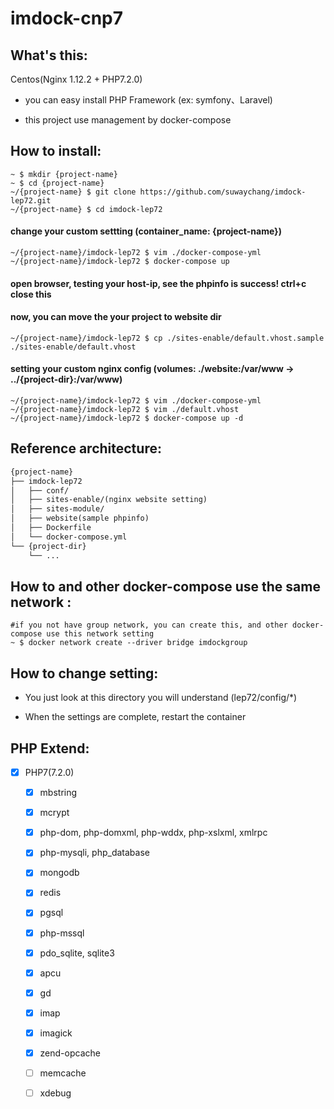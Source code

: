 imdock-cnp7
====================================================

## What's this:

Centos(Nginx 1.12.2 + PHP7.2.0)

  * you can easy install PHP Framework (ex: symfony、Laravel)

  * this project use management by docker-compose

## How to install:

    ~ $ mkdir {project-name}
    ~ $ cd {project-name}
    ~/{project-name} $ git clone https://github.com/suwaychang/imdock-lep72.git
    ~/{project-name} $ cd imdock-lep72


#### change your custom settting (container_name: {project-name})

    ~/{project-name}/imdock-lep72 $ vim ./docker-compose-yml
    ~/{project-name}/imdock-lep72 $ docker-compose up

#### open browser, testing your host-ip, see the phpinfo is success! ctrl+c close this
#### now, you can move the your project to website dir

    ~/{project-name}/imdock-lep72 $ cp ./sites-enable/default.vhost.sample ./sites-enable/default.vhost

#### setting your custom nginx config (volumes: ./website:/var/www → ../{project-dir}:/var/www)

    ~/{project-name}/imdock-lep72 $ vim ./docker-compose-yml
    ~/{project-name}/imdock-lep72 $ vim ./default.vhost
    ~/{project-name}/imdock-lep72 $ docker-compose up -d


## Reference architecture:

```txt
{project-name}
├── imdock-lep72
│   ├── conf/
│   ├── sites-enable/(nginx website setting)
│   ├── sites-module/
│   ├── website(sample phpinfo)
│   ├── Dockerfile
│   └── docker-compose.yml
└── {project-dir}
    └── ...
```
## How to and other docker-compose use the same network :

    #if you not have group network, you can create this, and other docker-compose use this network setting
    ~ $ docker network create --driver bridge imdockgroup

## How to change setting:

  * You just look at this directory you will understand (lep72/config/*)

  * When the settings are complete, restart the container

## PHP Extend:

- [x] PHP7(7.2.0)
  - [x] mbstring
  - [x] mcrypt
  - [x] php-dom, php-domxml, php-wddx, php-xslxml, xmlrpc
  - [x] php-mysqli, php_database
  - [x] mongodb
  - [x] redis
  - [x] pgsql
  - [X] php-mssql
  - [x] pdo_sqlite, sqlite3
  - [x] apcu
  - [x] gd
  - [x] imap
  - [x] imagick
  - [x] zend-opcache
  - [ ] memcache
  - [ ] xdebug

